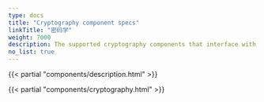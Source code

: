 ```yaml
---
type: docs
title: "Cryptography component specs"
linkTitle: "密码学"
weight: 7000
description: The supported cryptography components that interface with Dapr
no_list: true
---
```


{{< partial "components/description.html" >}}

{{< partial "components/cryptography.html" >}}